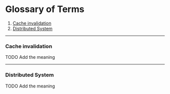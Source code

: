 # Glossary of Terms

1. [Cache invalidation](#cache-invalidation)
2. [Distributed System](#distributed-system)

---

### Cache invalidation
TODO Add the meaning

---

### Distributed System
TODO Add the meaning

